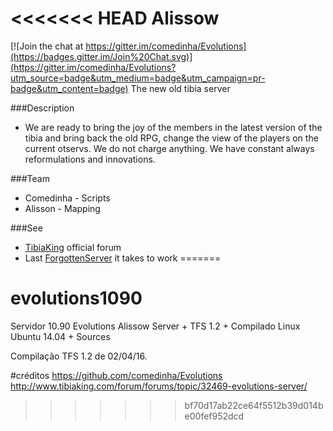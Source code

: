 <<<<<<< HEAD
Alissow
=======

[![Join the chat at https://gitter.im/comedinha/Evolutions](https://badges.gitter.im/Join%20Chat.svg)](https://gitter.im/comedinha/Evolutions?utm_source=badge&utm_medium=badge&utm_campaign=pr-badge&utm_content=badge)
The new old tibia server

###Description
- We are ready to bring the joy of the members in the latest version of the tibia and bring back the old RPG, change the view of the players on the current otservs. We do not charge anything. We have constant always reformulations and innovations.

###Team
- Comedinha - Scripts
- Alisson - Mapping

###See
- [TibiaKing](http://www.tibiaking.com/forum/forum/212-alissow-server/) official forum
- Last [ForgottenServer](https://github.com/otland/forgottenserver) it takes to work
=======
# evolutions1090
Servidor 10.90 Evolutions Alissow Server + TFS 1.2 + Compilado Linux Ubuntu 14.04 + Sources

Compilação TFS 1.2 de 02/04/16. 

#créditos
https://github.com/comedinha/Evolutions
http://www.tibiaking.com/forum/forums/topic/32469-evolutions-server/
>>>>>>> bf70d17ab22ce64f5512b39d014be00fef952dcd
